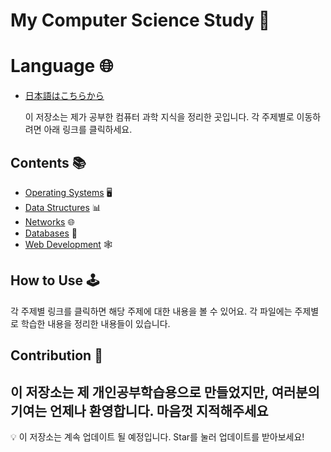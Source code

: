 # My Computer Science Study 🚀

# Language 🌐

-   [日本語はこちらから](./README_JPN.md)

    이 저장소는 제가 공부한 컴퓨터 과학 지식을 정리한 곳입니다. 각 주제별로 이동하려면 아래 링크를 클릭하세요.

## Contents 📚

-   [Operating Systems](./OperatingSystem.md) 🖥️
-   [Data Structures](./DataStructures.md) 📊
-   [Networks](./ComputerNetworks.md) 🌐
-   [Databases](./Databases.md) 💾
-   [Web Development](./WebDevelopment.md) 🕸️

## How to Use 🕹️

각 주제별 링크를 클릭하면 해당 주제에 대한 내용을 볼 수 있어요. 각 파일에는 주제별로 학습한 내용을 정리한 내용들이 있습니다.

## Contribution 🔧

## 이 저장소는 제 개인공부학습용으로 만들었지만, 여러분의 기여는 언제나 환영합니다. 마음껏 지적해주세요

💡 이 저장소는 계속 업데이트 될 예정입니다. Star를 눌러 업데이트를 받아보세요!
